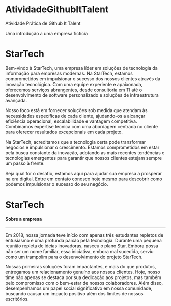 # AtividadeGithubItTalent
Atividade Prática de Github It Talent


Uma introdução a uma empresa fictícia

# **StarTech**

Bem-vindo à StarTech, uma empresa líder em soluções de tecnologia da informação para empresas modernas. Na StarTech, estamos comprometidos em impulsionar o sucesso dos nossos clientes através da inovação tecnológica. Com uma equipe experiente e apaixonada, oferecemos serviços abrangentes, desde consultoria em TI até o desenvolvimento de software personalizado e soluções de infraestrutura avançada.

Nosso foco está em fornecer soluções sob medida que atendam às necessidades específicas de cada cliente, ajudando-os a alcançar eficiência operacional, escalabilidade e vantagem competitiva. Combinamos expertise técnica com uma abordagem centrada no cliente para oferecer resultados excepcionais em cada projeto.

Na StarTech, acreditamos que a tecnologia certa pode transformar negócios e impulsionar o crescimento. Estamos comprometidos em estar pela busca constante da inovação, adotando as mais recentes tendências e tecnologias emergentes para garantir que nossos clientes estejam sempre um passo à frente.

Seja qual for o desafio, estamos aqui para ajudar sua empresa a prosperar na era digital. Entre em contato conosco hoje mesmo para descobrir como podemos impulsionar o sucesso do seu negócio.

# StarTech

#### Sobre a empresa

-------------------------------------------------------

<p>Em 2018, nossa jornada teve início com apenas três estudantes repletos de entusiasmo e uma profunda paixão pela tecnologia. Durante uma pequena reunião repleta de ideias inovadoras, nasceu o plano Star. Embora possa não ser um nome familiar, essa iniciativa, embora mal sucedida, serviu como um trampolim para o desenvolvimento do projeto StarTech.

Nossas primeiras soluções foram impactantes, e mais do que produtos, entregamos um relacionamento genuíno aos nossos clientes. Hoje, nosso time não apenas se destaca por sua dedicação aos projetos, mas também pelo compromisso com o bem-estar de nossos colaboradores. Além disso, desempenhamos um papel social significativo em nossa comunidade, buscando causar um impacto positivo além dos limites de nossos escritórios.</p>

